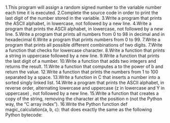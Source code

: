 1.This program will assign a random signed number to the variable number each time it is executed.
2.Complete the source code in order to print the last digit of the number stored in the variable.
3.Write a program that prints the ASCII alphabet, in lowercase, not followed by a new line.
4.Write a program that prints the ASCII alphabet, in lowercase, not followed by a new line.
5.Write a program that prints all numbers from 0 to 98 in decimal and in hexadecimal 
6.Write a program that prints numbers from 0 to 99.
7.Write a program that prints all possible different combinations of two digits.
7.Write a function that checks for lowercase character. 
8.Write a function that prints a string in uppercase followed by a new line.
9.Write a function that prints the last digit of a number.
10.Write a function that adds two integers and returns the result.
11.Write a function that computes a to the power of b and return the value.
12.Write a function that prints the numbers from 1 to 100 separated by a space. 
13.Write a function in C that inserts a number into a sorted singly linked list.
14.Write a program that prints the ASCII alphabet, in reverse order, alternating lowercase and uppercase (z in lowercase and Y in uppercase) , not followed by a new line.
15.Write a function that creates a copy of the string, removing the character at the position n (not the Python way, the “C array index”).
16.Write the Python function def magic_calculation(a, b, c): that does exactly the same as the following Python bytecode:
